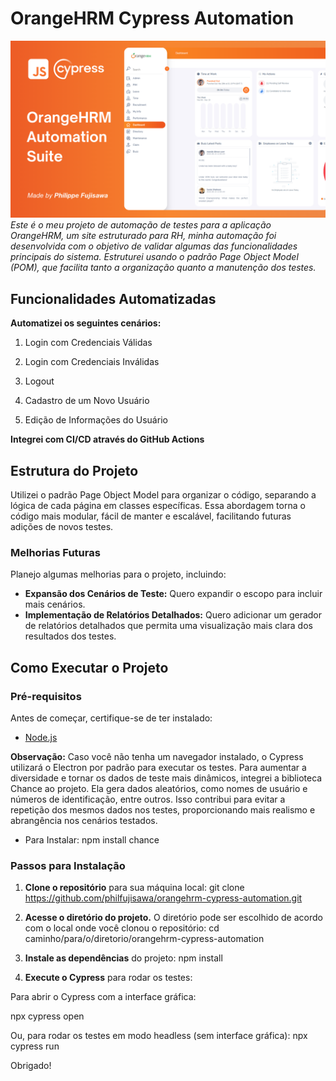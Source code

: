 # OrangeHRM Cypress Automation
![projeto1](assets/hrm_orange_art.png)
_Este é o meu projeto de automação de testes para a aplicação OrangeHRM, um site estruturado para RH, minha automação foi desenvolvida com o objetivo de validar algumas das funcionalidades principais do sistema. Estruturei usando o padrão Page Object Model (POM), que facilita tanto a organização quanto a manutenção dos testes._

## Funcionalidades Automatizadas
**Automatizei os seguintes cenários:**

1. Login com Credenciais Válidas

2. Login com Credenciais Inválidas

3. Logout

4. Cadastro de um Novo Usuário

5. Edição de Informações do Usuário

**Integrei com CI/CD através do GitHub Actions**

## Estrutura do Projeto
Utilizei o padrão Page Object Model para organizar o código, separando a lógica de cada página em classes específicas. Essa abordagem torna o código mais modular, fácil de manter e escalável, facilitando futuras adições de novos testes.

### Melhorias Futuras
Planejo algumas melhorias para o projeto, incluindo:

+ **Expansão dos Cenários de Teste:** Quero expandir o escopo para incluir mais cenários.
+ **Implementação de Relatórios Detalhados:** Quero adicionar um gerador de relatórios detalhados que permita uma visualização mais clara dos resultados dos testes.

## Como Executar o Projeto
### Pré-requisitos
Antes de começar, certifique-se de ter instalado:
+ [Node.js](https://nodejs.org/pt)
  
**Observação:** Caso você não tenha um navegador instalado, o Cypress utilizará o Electron por padrão para executar os testes.
Para aumentar a diversidade e tornar os dados de teste mais dinâmicos, integrei a biblioteca Chance ao projeto. Ela gera dados aleatórios, como nomes de usuário e números de identificação, entre outros. Isso contribui para evitar a repetição dos mesmos dados nos testes, proporcionando mais realismo e abrangência nos cenários testados.
+ Para Instalar:
npm install chance


### Passos para Instalação

1. **Clone o repositório** para sua máquina local:
git clone https://github.com/philfujisawa/orangehrm-cypress-automation.git

2. **Acesse o diretório do projeto.** O diretório pode ser escolhido de acordo com o local onde você clonou o repositório:
cd caminho/para/o/diretorio/orangehrm-cypress-automation

3. **Instale as dependências** do projeto:
npm install

4. **Execute o Cypress** para rodar os testes:
   
Para abrir o Cypress com a interface gráfica:
   
npx cypress open

Ou, para rodar os testes em modo headless (sem interface gráfica):
npx cypress run

Obrigado!